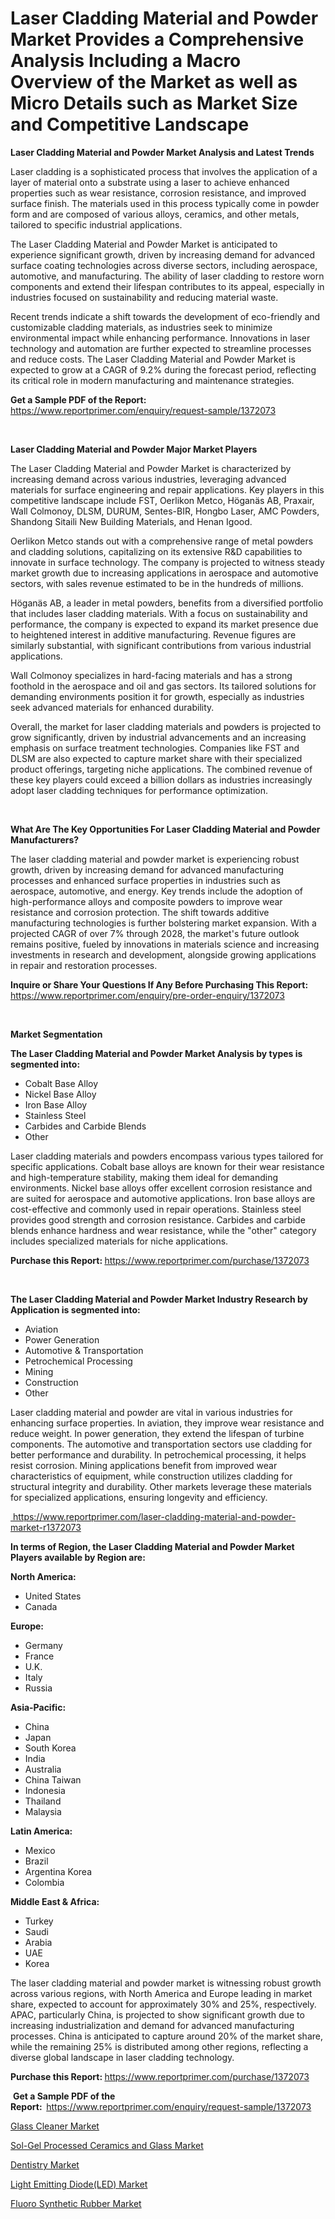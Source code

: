 <p><h1>Laser Cladding Material and Powder Market Provides a Comprehensive Analysis Including a Macro Overview of the Market as well as Micro Details such as Market Size and Competitive Landscape</h1></p><p><strong>Laser Cladding Material and Powder Market Analysis and Latest Trends</strong></p>
<p><p>Laser cladding is a sophisticated process that involves the application of a layer of material onto a substrate using a laser to achieve enhanced properties such as wear resistance, corrosion resistance, and improved surface finish. The materials used in this process typically come in powder form and are composed of various alloys, ceramics, and other metals, tailored to specific industrial applications.</p><p>The Laser Cladding Material and Powder Market is anticipated to experience significant growth, driven by increasing demand for advanced surface coating technologies across diverse sectors, including aerospace, automotive, and manufacturing. The ability of laser cladding to restore worn components and extend their lifespan contributes to its appeal, especially in industries focused on sustainability and reducing material waste. </p><p>Recent trends indicate a shift towards the development of eco-friendly and customizable cladding materials, as industries seek to minimize environmental impact while enhancing performance. Innovations in laser technology and automation are further expected to streamline processes and reduce costs. The Laser Cladding Material and Powder Market is expected to grow at a CAGR of 9.2% during the forecast period, reflecting its critical role in modern manufacturing and maintenance strategies.</p></p>
<p><strong>Get a Sample PDF of the Report:&nbsp;</strong> <a href="https://www.reportprimer.com/enquiry/request-sample/1372073">https://www.reportprimer.com/enquiry/request-sample/1372073</a></p>
<p>&nbsp;</p>
<p><strong>Laser Cladding Material and Powder Major Market Players</strong></p>
<p><p>The Laser Cladding Material and Powder Market is characterized by increasing demand across various industries, leveraging advanced materials for surface engineering and repair applications. Key players in this competitive landscape include FST, Oerlikon Metco, Höganäs AB, Praxair, Wall Colmonoy, DLSM, DURUM, Sentes-BIR, Hongbo Laser, AMC Powders, Shandong Sitaili New Building Materials, and Henan Igood.</p><p>Oerlikon Metco stands out with a comprehensive range of metal powders and cladding solutions, capitalizing on its extensive R&D capabilities to innovate in surface technology. The company is projected to witness steady market growth due to increasing applications in aerospace and automotive sectors, with sales revenue estimated to be in the hundreds of millions.</p><p>Höganäs AB, a leader in metal powders, benefits from a diversified portfolio that includes laser cladding materials. With a focus on sustainability and performance, the company is expected to expand its market presence due to heightened interest in additive manufacturing. Revenue figures are similarly substantial, with significant contributions from various industrial applications.</p><p>Wall Colmonoy specializes in hard-facing materials and has a strong foothold in the aerospace and oil and gas sectors. Its tailored solutions for demanding environments position it for growth, especially as industries seek advanced materials for enhanced durability.</p><p>Overall, the market for laser cladding materials and powders is projected to grow significantly, driven by industrial advancements and an increasing emphasis on surface treatment technologies. Companies like FST and DLSM are also expected to capture market share with their specialized product offerings, targeting niche applications. The combined revenue of these key players could exceed a billion dollars as industries increasingly adopt laser cladding techniques for performance optimization.</p></p>
<p>&nbsp;</p>
<p><strong>What Are The Key Opportunities For Laser Cladding Material and Powder Manufacturers?</strong></p>
<p><p>The laser cladding material and powder market is experiencing robust growth, driven by increasing demand for advanced manufacturing processes and enhanced surface properties in industries such as aerospace, automotive, and energy. Key trends include the adoption of high-performance alloys and composite powders to improve wear resistance and corrosion protection. The shift towards additive manufacturing technologies is further bolstering market expansion. With a projected CAGR of over 7% through 2028, the market's future outlook remains positive, fueled by innovations in materials science and increasing investments in research and development, alongside growing applications in repair and restoration processes.</p></p>
<p><strong>Inquire or Share Your Questions If Any Before Purchasing This Report:</strong> <a href="https://www.reportprimer.com/enquiry/pre-order-enquiry/1372073">https://www.reportprimer.com/enquiry/pre-order-enquiry/1372073</a></p>
<p>&nbsp;</p>
<p><strong>Market Segmentation</strong></p>
<p><strong>The Laser Cladding Material and Powder Market Analysis by types is segmented into:</strong></p>
<p><ul><li>Cobalt Base Alloy</li><li>Nickel Base Alloy</li><li>Iron Base Alloy</li><li>Stainless Steel</li><li>Carbides and Carbide Blends</li><li>Other</li></ul></p>
<p><p>Laser cladding materials and powders encompass various types tailored for specific applications. Cobalt base alloys are known for their wear resistance and high-temperature stability, making them ideal for demanding environments. Nickel base alloys offer excellent corrosion resistance and are suited for aerospace and automotive applications. Iron base alloys are cost-effective and commonly used in repair operations. Stainless steel provides good strength and corrosion resistance. Carbides and carbide blends enhance hardness and wear resistance, while the "other" category includes specialized materials for niche applications.</p></p>
<p><strong>Purchase this Report:&nbsp;</strong><a href="https://www.reportprimer.com/purchase/1372073">https://www.reportprimer.com/purchase/1372073</a></p>
<p>&nbsp;</p>
<p><strong>The Laser Cladding Material and Powder Market Industry Research by Application is segmented into:</strong></p>
<p><ul><li>Aviation</li><li>Power Generation</li><li>Automotive & Transportation</li><li>Petrochemical Processing</li><li>Mining</li><li>Construction</li><li>Other</li></ul></p>
<p><p>Laser cladding material and powder are vital in various industries for enhancing surface properties. In aviation, they improve wear resistance and reduce weight. In power generation, they extend the lifespan of turbine components. The automotive and transportation sectors use cladding for better performance and durability. In petrochemical processing, it helps resist corrosion. Mining applications benefit from improved wear characteristics of equipment, while construction utilizes cladding for structural integrity and durability. Other markets leverage these materials for specialized applications, ensuring longevity and efficiency.</p></p>
<p><a href="https://www.reportprimer.com/laser-cladding-material-and-powder-market-r1372073">&nbsp;https://www.reportprimer.com/laser-cladding-material-and-powder-market-r1372073</a></p>
<p><strong>In terms of Region, the Laser Cladding Material and Powder Market Players available by Region are:</strong></p>
<p>
    <p> <strong> North America: </strong>
        <ul>
            <li>United States</li>
            <li>Canada</li>
        </ul>
        </p> 
    <p> <strong> Europe: </strong>
        <ul>
            <li>Germany</li>
            <li>France</li>
            <li>U.K.</li>
            <li>Italy</li>
            <li>Russia</li>
        </ul>
        </p> 
    <p> <strong> Asia-Pacific: </strong>
        <ul>
            <li>China</li>
            <li>Japan</li>
            <li>South Korea</li>
            <li>India</li>
            <li>Australia</li>
            <li>China Taiwan</li>
            <li>Indonesia</li>
            <li>Thailand</li>
            <li>Malaysia</li>
        </ul>
        </p> 
    <p> <strong> Latin America: </strong>
        <ul>
            <li>Mexico</li>
            <li>Brazil</li>
            <li>Argentina Korea</li>
            <li>Colombia</li>
        </ul>
        </p> 
    <p> <strong> Middle East & Africa: </strong>
        <ul>
            <li>Turkey</li>
            <li>Saudi</li>
            <li>Arabia</li>
            <li>UAE</li>
            <li>Korea</li>
        </ul>
    </p>
    </p>
<p><p>The laser cladding material and powder market is witnessing robust growth across various regions, with North America and Europe leading in market share, expected to account for approximately 30% and 25%, respectively. APAC, particularly China, is projected to show significant growth due to increasing industrialization and demand for advanced manufacturing processes. China is anticipated to capture around 20% of the market share, while the remaining 25% is distributed among other regions, reflecting a diverse global landscape in laser cladding technology.</p></p>
<p><strong>Purchase this Report: </strong><a href="https://www.reportprimer.com/purchase/1372073">https://www.reportprimer.com/purchase/1372073</a></p>
<p>&nbsp;<strong>Get a Sample PDF of the Report:&nbsp;&nbsp;</strong><a href="https://www.reportprimer.com/enquiry/request-sample/1372073">https://www.reportprimer.com/enquiry/request-sample/1372073</a></p>
<p><strong></strong></p>
<p><p><a href="https://www.linkedin.com/pulse/exploring-glass-cleaner-market-dynamics-global-trends-future-w4bgc?trackingId=D5t2VQbpTx%2Bpli7EZa1%2B0w%3D%3D">Glass Cleaner Market</a></p><p><a href="https://issuu.com/reportprime-2/docs/sol-gel-processed-ceramics-and-glas_00878ebd417468">Sol-Gel Processed Ceramics and Glass Market</a></p><p><a href="https://www.linkedin.com/pulse/market-dynamics-future-trends-global-dentistry-sector-oa8kc?trackingId=bk67GPTYTeyslVHqBH5YRQ%3D%3D">Dentistry Market</a></p><p><a href="https://medium.com/@vfkuztzk77/what-are-the-growth-drivers-in-light-emitting-diode-led-market-aefed2c22e4c">Light Emitting Diode(LED) Market</a></p><p><a href="https://issuu.com/reportprime-2/docs/fluoro-synthetic-rubber-market-size_1a975b53e7d438">Fluoro Synthetic Rubber Market</a></p></p>